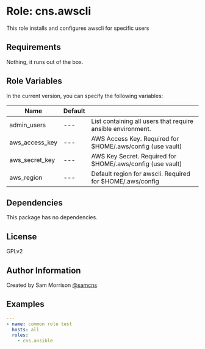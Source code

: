 Role: cns.awscli
========

This role installs and configures awscli for specific users

Requirements
------------

Nothing, it runs out of the box.

Role Variables
--------------

In the current version, you can specify the following variables:

| Name               | Default |                                                              |
|--------------------|---------|--------------------------------------------------------------|
| admin_users        |   ---   | List containing all users that require ansible environment.  |
| aws_access_key     |   ---   | AWS Access Key.  Required for $HOME/.aws/config (use vault)  |
| aws_secret_key     |   ---   | AWS Key Secret. Required for $HOME/.aws/config (use vault)   |
| aws_region         |   ---   | Default region for awscli. Required for $HOME/.aws/config    |


Dependencies
------------

This package has no dependencies.

License
-------

GPLv2

Author Information
------------------

Created by Sam Morrison [@samcns](https://www.twitter.com/samcns)

Examples
--------

```yaml
---
- name: common role test
  hosts: all
  roles:
    - cns.ansible
```
